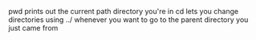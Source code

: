  pwd prints out the current path directory you're in 
 cd lets you change directories using ../ whenever you want to go to the parent directory you just came from

